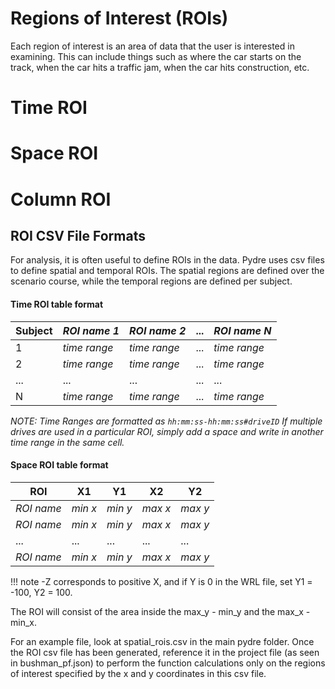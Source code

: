 # Regions of Interest (ROIs)
Each region of interest is an area of data that the user is interested in examining. This can include things such as where the car starts on the track, when the car hits a traffic jam, when the car hits construction, etc. 

# Time ROI

# Space ROI

# Column ROI



## ROI CSV File Formats

For analysis, it is often useful to define ROIs in the data.  Pydre uses csv files to define spatial and temporal ROIs.
The spatial regions are defined over the scenario course, while the temporal regions are defined per subject.

#### Time ROI table format

| Subject | _ROI name 1_ | _ROI name 2_ | ... | _ROI name N_ |
|---------|--------------|--------------|-----|--------------|
| 1       | _time range_ | _time range_ | ... | _time range_ |
| 2       | _time range_ | _time range_ | ... | _time range_ |
| ...     | ...          | ...          | ... | ...          |
| N       | _time range_ | _time range_ | ... | _time range_ |

*_NOTE_: Time Ranges are formatted as `hh:mm:ss-hh:mm:ss#driveID` If multiple drives are used in a particular ROI, simply add a space and write in another time range in the same cell.*

#### Space ROI table format

| ROI        | X1      | Y1      | X2      | Y2      |
|------------|---------|---------|---------|---------|
| _ROI name_ | _min x_ | _min y_ | _max x_ | _max y_ |
| _ROI name_ | _min x_ | _min y_ | _max x_ | _max y_ |
| ...        | ...     | ...     | ...     | ...     |
| _ROI name_ | _min x_ | _min y_ | _max x_ | _max y_ |
  
!!! note
    -Z corresponds to positive X, and if Y is 0 in the WRL file, set Y1 = -100, Y2 = 100.
  
The ROI will consist of the area inside the max_y - min_y and the max_x - min_x.
  
For an example file, look at spatial_rois.csv in the main pydre folder.  Once the ROI csv file has been generated, reference it in the project file (as seen in bushman_pf.json) to perform the function calculations only on the regions of interest specified by the x and y coordinates in this csv file.

